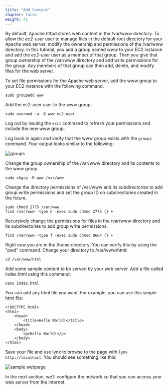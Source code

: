 ```yaml
---
title: "Add Content"
chapter: false
weight: 41
---
```


By default, Apache httpd stores web content in the /var/www directory. To 
allow the _ec2-user_ user to manage files 
in the default root directory for your Apache web 
server, modify the ownership and permissions of the /var/www directory. In this 
tutorial, you add a group named _www_ to your EC2 instance and add the _ec2-user_
user as a member of that group. Then you give that 
group ownership of the /var/www directory and add write permissions for the 
group. Any 
members of that group can then add, delete, and modify files for the web server.

To set file permissions for the Apache web server, add the www group to your EC2 instance 
with the following command.

```commandline
sudo groupadd www
```

Add the ec2-user user to the www group:

```commandline
sudo usermod -a -G www ec2-user
```

Log out by issuing the <code>exit</code> command to refresh your permissions and include the new www group.

Log back in again and verify that the www group exists with the <code>groups</code> command. Your output looks similar to the following:

![groups](/images/groups_output.png?height=300&border=1&bordercolor=black)

Change the group ownership of the /var/www directory and its contents to the www group.
```commandline
sudo chgrp -R www /var/www
```

Change the directory permissions of /var/www and its subdirectories to add group write permissions and set the group ID on subdirectories created in the future.
```commandline
sudo chmod 2775 /var/www
find /var/www -type d -exec sudo chmod 2775 {} +
```

Recursively change the permissions for files in the /var/www directory and its subdirectories to add group write permissions.
```commandline
find /var/www -type f -exec sudo chmod 0664 {} +
```



Right now you are in the /home directory. You can verify this by using the "pwd" command. Change your directory to /var/www/html:
```commandline
cd /var/www/html
```

Add some sample content to be served by your web server. Add a file called index.html using this command:


```commandline
nano index.html
```

You can add any html file you want. For example, you can use this simple html file:

```code
<!DOCTYPE html>
<html>
    <head>
        <title>Hello World!</title>
    </head>
    <body>
        <p>Hello World!</p>
    </body>
</html>

```

Save your file and use lynx to browse to the page with <code>lynx http://localhost</code>. You should
see something like this:

![sample webpage](/images/my_first_webpage.png?height=300)



In the next section, we'll configure  the network so that you can 
access your web server from the internet.


